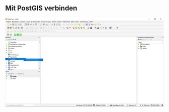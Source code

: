 ## Mit PostGIS verbinden

![alt text](https://github.com/kratum/open_geodata_nrw/raw/master/images/04_01.png "Logo Title Text 1")
